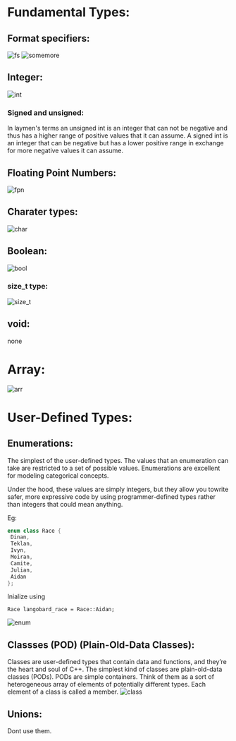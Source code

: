 # Fundamental Types: 

## Format specifiers:
![fs](2022-05-07_06-27-13_chrome.png)
![somemore](2022-05-07_06-30-30_chrome.png)


## Integer:
![int](2022-05-02_07-11-01_SumatraPDF.png)

### Signed and unsigned:
In laymen's terms an unsigned int is an integer that can not be negative and thus has a higher range of positive values that it can assume. A signed int is an integer that can be negative but has a lower positive range in exchange for more negative values it can assume.

## Floating Point Numbers:
![fpn](2022-05-02_08-28-53_SumatraPDF.png)

## Charater types:
![char](2022-05-02_08-34-58_SumatraPDF.png)

## Boolean:
![bool](2022-05-02_17-10-39_SumatraPDF.png)

### size_t type:
![size_t](2022-05-03_20-04-21_SumatraPDF.png)


## void:
none

# Array:
![arr](2022-05-03_07-40-26_SumatraPDF.png)

# User-Defined Types:
## Enumerations:
The simplest of the user-defined types.
The values that an enumeration can take are restricted to a set of possible values.
Enumerations are excellent for modeling categorical concepts.

Under the hood, these values are simply integers, but they allow you towrite safer, more expressive code by using programmer-defined types rather than integers that could mean anything.

Eg:
```c++
enum class Race {
 Dinan,
 Teklan,
 Ivyn,
 Moiran,
 Camite,
 Julian,
 Aidan
};
```
Inialize using 
```
Race langobard_race = Race::Aidan;
```
![enum](2022-05-07_06-59-55_SumatraPDF.png)

## Classses (POD) (Plain-Old-Data Classes):
Classes are user-defined types that contain data and functions, and they’re the heart and soul of C++. The simplest kind of classes are plain-old-data classes (PODs). PODs are simple containers.
Think of them as a sort of heterogeneous array of elements of potentially different types. Each element of a class is called a member.
![class](2022-05-07_07-46-46_SumatraPDF.png)

## Unions:
Dont use them.

## 